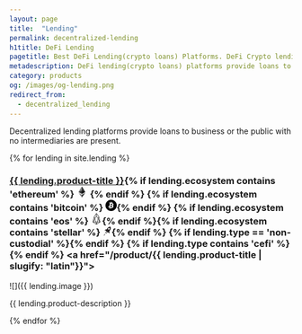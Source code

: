 ```yaml
---
layout: page
title:  "Lending"
permalink: decentralized-lending
h1title: DeFi Lending
pagetitle: Best DeFi Lending(crypto loans) Platforms. DeFi Crypto lending platforms.
metadescription: DeFi lending(crypto loans) platforms provide loans to business or the public with no intermediaries are present. List of DeFi crypto lending platforms.
category: products
og: /images/og-lending.png
redirect_from:
  - decentralized_lending
---
```

Decentralized lending platforms provide loans to business or the public with no intermediaries are present.

{% for lending in site.lending %}
### <a href="{{ lending.product-url }}">{{ lending.product-title }}</a>{% if lending.ecosystem contains 'ethereum' %} ![](images/ether.png "Built on Ethereum or related to Ethereum ecosystem") {% endif %} {% if lending.ecosystem contains 'bitcoin' %} ![](/images/btc.png "Using Bitcoin ecosystem"){% endif %} {% if lending.ecosystem contains 'eos' %} ![](/images/eos.png "Built on EOS or related to EOS ecosystem"){% endif %}{% if lending.ecosystem contains 'stellar' %} ![](/images/stellar.png "Built on Stellar or related to Stellar ecosystem"){% endif %} {% if lending.type == 'non-custodial' %}<i class="fas fa-user-lock" title="Non-custodial"></i>{% endif %} {% if lending.type contains 'cefi' %}<i class="fas fa-bullseye" title="CeFi product. CeFi products are custodial, use centralized price feeds, initiate margin calls centrally, centrally determine interest rates, and centrally provide liquidity for their margin calls."></i>{% endif %} <a href="/product/{{ lending.product-title | slugify: "latin"}}"><i title="Would you recommend this product?" class="far fa-comments"></i></a>

![]({{ lending.image }})

{{ lending.product-description }}

{% endfor %}
